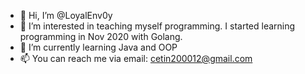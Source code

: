 - 👋 Hi, I’m @LoyalEnv0y
- 👀 I’m interested in teaching myself programming. I started learning programming in Nov 2020 with Golang.
- 🌱 I’m currently learning Java and OOP
- 📫 You can reach me via email: cetin200012@gmail.com

